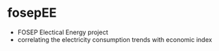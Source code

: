 # fosepEE
- FOSEP Electical Energy project
- correlating the electricity consumption trends with economic index
